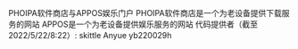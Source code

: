 PHOIPA软件商店与APPOS娱乐门户
PHOIPA软件商店是一个为老设备提供下载服务的网站
APPOS是一个为老设备提供娱乐服务的网站
代码提供者（截至2022/5/22/8:22）:
skittle
Anyue
yb220029h
